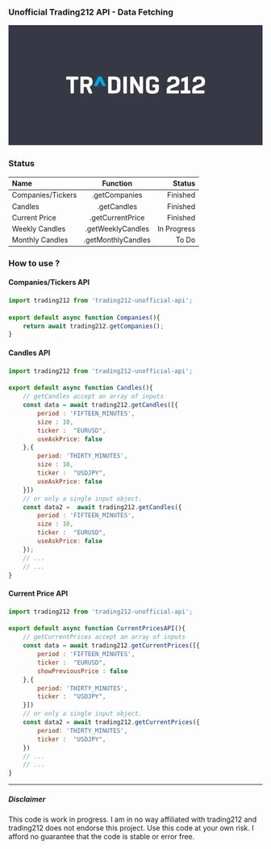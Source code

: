 ### Unofficial Trading212 API - Data Fetching
<img src="/Trading212-logo.webp">



### Status



| Name      | Function | Status     |
| :---        |    :----:   |          ---: |
| Companies/Tickers   | .getCompanies        | Finished      |
| Candles      |   .getCandles     | Finished   |
| Current Price      |   .getCurrentPrice     | Finished   |
| Weekly Candles      |   .getWeeklyCandles     | In Progress   |
| Monthly Candles      |   .getMonthlyCandles     | To Do   |


### How to use ?

#### Companies/Tickers API

```js
import trading212 from 'trading212-unofficial-api';

export default async function Companies(){
    return await trading212.getCompanies();
}
```

#### Candles API

```js
import trading212 from 'trading212-unofficial-api';

export default async function Candles(){
    // getCandles accept an array of inputs 
    const data = await trading212.getCandles([{
        period : 'FIFTEEN_MINUTES',
        size : 10,
        ticker :  "EURUSD",
        useAskPrice: false
    },{
        period: 'THIRTY_MINUTES',
        size : 10,
        ticker :  "USDJPY",
        useAskPrice: false
    }])
    // or only a single input object.
    const data2 =  await trading212.getCandles({
        period : 'FIFTEEN_MINUTES',
        size : 10,
        ticker :  "EURUSD",
        useAskPrice: false
    });
    // ...
    // ...
}
```


#### Current Price API

```js
import trading212 from 'trading212-unofficial-api';

export default async function CurrentPricesAPI(){
    // getCurrentPrices accept an array of inputs 
    const data = await trading212.getCurrentPrices([{
        period : 'FIFTEEN_MINUTES',
        ticker :  "EURUSD",
        showPreviousPrice : false
    },{
        period: 'THIRTY_MINUTES',
        ticker :  "USDJPY",
    }])
    // or only a single input object.
    const data2 = await trading212.getCurrentPrices({
        period: 'THIRTY_MINUTES',
        ticker :  "USDJPY",
    })
    // ...
    // ...
}
```

--- 
#####  Disclaimer

This code is work in progress. I am in no way affiliated with trading212 and trading212 does not endorse this project.
Use this code at your own risk. I afford no guarantee that the code is stable or error free.
